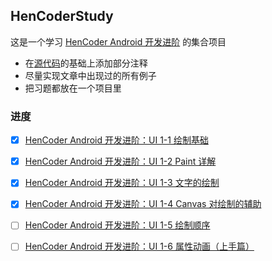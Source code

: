 ## HenCoderStudy

这是一个学习 [HenCoder Android 开发进阶](http://hencoder.com) 的集合项目

- 在[源代码](https://github.com/hencoder)的基础上添加部分注释
- 尽量实现文章中出现过的所有例子
- 把习题都放在一个项目里

### 进度
- [x] [HenCoder Android 开发进阶：UI 1-1 绘制基础](http://hencoder.com/ui-1-1)
- [x] [HenCoder Android 开发进阶：UI 1-2 Paint 详解](http://hencoder.com/ui-1-2)
- [x] [HenCoder Android 开发进阶：UI 1-3 文字的绘制](http://hencoder.com/ui-1-3)
- [x] [HenCoder Android 开发进阶：UI 1-4 Canvas 对绘制的辅助](http://hencoder.com/ui-1-4)
- [ ] [HenCoder Android 开发进阶：UI 1-5 绘制顺序](http://hencoder.com/ui-1-5)
- [ ] [HenCoder Android 开发进阶：UI 1-6 属性动画（上手篇）](http://hencoder.com/ui-1-6)


